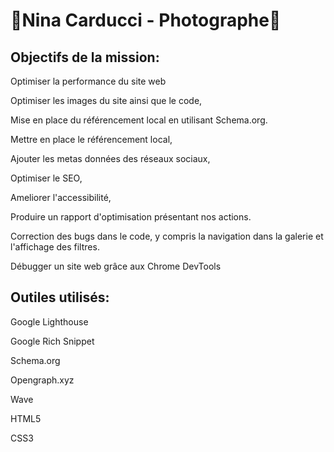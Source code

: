 # 📸Nina Carducci - Photographe📸




## Objectifs de la mission:




Optimiser la performance du site web

Optimiser les images du site ainsi que le code,

Mise en place du référencement local en utilisant Schema.org.

Mettre en place le référencement local,

Ajouter les metas données des réseaux sociaux,

Optimiser le SEO,

Ameliorer l'accessibilité,

Produire un rapport d'optimisation présentant nos actions.

Correction des bugs dans le code, y compris la navigation dans la galerie et l'affichage des filtres.

Débugger un site web grâce aux Chrome DevTools






## Outiles utilisés:



Google Lighthouse

Google Rich Snippet

Schema.org

Opengraph.xyz

Wave

HTML5

CSS3

